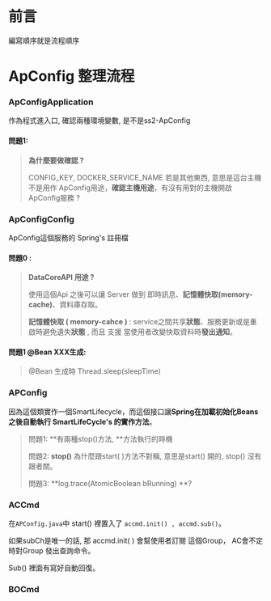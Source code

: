 # 前言

編寫順序就是流程順序



# ApConfig 整理流程

### ApConfigApplication

作為程式進入口, 確認兩種環境變數, 是不是ss2-ApConfig

#### 問題1: 

> **為什麼要做確認 ?**
>
> CONFIG_KEY, DOCKER_SERVICE_NAME 若是其他東西, 意思是這台主機不是用作 ApConfig用途，**確認主機用途**，有沒有用對的主機開啟 ApConfig服務 ?

### ApConfigConfig

ApConfig這個服務的 Spring's 註冊檔

#### 問題0 :

> **DataCoreAPI 用途 ?**
>
> 使用這個Api 之後可以讓 Server 做到 即時訊息、**記憶體快取(memory-cache)**、資料庫存取。
>
> **記憶體快取 ( memory-cahce )** : service之間共享**狀態**、服務更新或是重啟時避免遺失**狀態** , 而且 支援 當使用者改變快取資料時**發出通知**。

#### 問題1 @Bean XXX生成:

> @Bean 生成時 Thread.sleep(sleepTime)

### APConfig

因為這個類實作一個SmartLifecycle，而這個接口讓**Spring在加載初始化Beans之後自動執行 SmartLifeCycle's 的實作方法**。

> 問題1: **有兩種stop()方法, **方法執行的時機
>
> 問題2: **stop()** 為什麼跟start( )方法不對稱, 意思是start() 開的, stop() 沒有跟者關。
>
> 問題3: **log.trace(AtomicBoolean bRunning) **?

### ACCmd

在`APConfig.java`中 start() 裡置入了 `accmd.init() , accmd.sub()`。 

如果subCh是唯一的話, 那 accmd.init( ) 會幫使用者訂閱 這個Group， AC會不定時對Group 發出查詢命令。

Sub() 裡面有寫好自動回復。



### BOCmd





